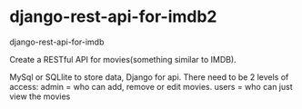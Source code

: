 # django-rest-api-for-imdb2

django-rest-api-for-imdb

Create a RESTful API for movies(something similar to IMDB).

MySql or SQLlite to store data,
Django for api.
There need to be 2 levels of access: admin = who can add, remove or edit movies. users = who can just view the movies
